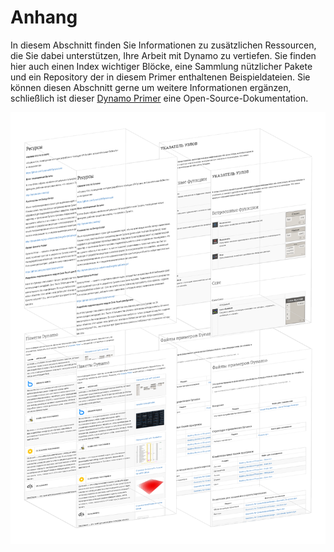 # Anhang

In diesem Abschnitt finden Sie Informationen zu zusätzlichen Ressourcen, die Sie dabei unterstützen, Ihre Arbeit mit Dynamo zu vertiefen. Sie finden hier auch einen Index wichtiger Blöcke, eine Sammlung nützlicher Pakete und ein Repository der in diesem Primer enthaltenen Beispieldateien. Sie können diesen Abschnitt gerne um weitere Informationen ergänzen, schließlich ist dieser [Dynamo Primer](https://github.com/DynamoDS/DynamoPrimer) eine Open-Source-Dokumentation.

 

![](./images/a-cover.png)
